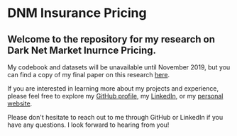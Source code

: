 # DNM Insurance Pricing

## Welcome to the repository for my research on Dark Net Market Inurnce Pricing. 

My codebook and datasets will be unavailable until November 2019, but you can find a copy of my final paper on this research [here](https://github.com/m-hess/dnm-insurance-pricing/blob/master/FinalPaper_Hess.pdf).

If you are interested in learning more about my projects and experience, please feel free to explore my [GitHub profile](https://github.com/m-hess), my [LinkedIn](https://www.linkedin.com/in/m-hess/), or my [personal website](http://maddiehess.me).

Please don't hesitate to reach out to me through GitHub or LinkedIn if you have any questions. I look forward to hearing from you!
